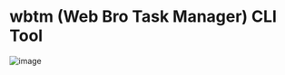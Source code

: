 # wbtm (Web Bro Task Manager) CLI Tool

![image](https://github.com/user-attachments/assets/bc7d5f17-5412-48d7-919f-c27af50f56b4)
